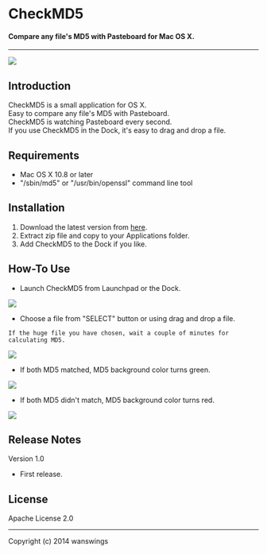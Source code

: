 CheckMD5
====================
#### Compare any file's MD5 with Pasteboard for Mac OS X.
*****
![](https://raw.github.com/wanswings/CheckMD5/master/screenshots/icon64x64.png)

Introduction
--------------------
CheckMD5 is a small application for OS X.  
Easy to compare any file's MD5 with Pasteboard.  
CheckMD5 is watching Pasteboard every second.  
If you use CheckMD5 in the Dock, it's easy to drag and drop a file.

Requirements
--------------------
* Mac OS X 10.8 or later
* "/sbin/md5" or "/usr/bin/openssl" command line tool

Installation
--------------------
1. Download the latest version from [here](https://github.com/wanswings/CheckMD5/releases).
2. Extract zip file and copy to your Applications folder.
3. Add CheckMD5 to the Dock if you like.

How-To Use
--------------------
* Launch CheckMD5 from Launchpad or the Dock.

![](https://raw.github.com/wanswings/CheckMD5/master/screenshots/screenshot1.png)

* Choose a file from "SELECT" button or using drag and drop a file.

`If the huge file you have chosen, wait a couple of minutes for calculating MD5.`

![](https://raw.github.com/wanswings/CheckMD5/master/screenshots/screenshot2.png)

* If both MD5 matched, MD5 background color turns green.

![](https://raw.github.com/wanswings/CheckMD5/master/screenshots/screenshot3.png)

* If both MD5 didn't match, MD5 background color turns red.

![](https://raw.github.com/wanswings/CheckMD5/master/screenshots/screenshot4.png)

Release Notes 
--------------------
Version 1.0

- First release.

License
--------------------
Apache License 2.0
*****
Copyright (c) 2014 wanswings
